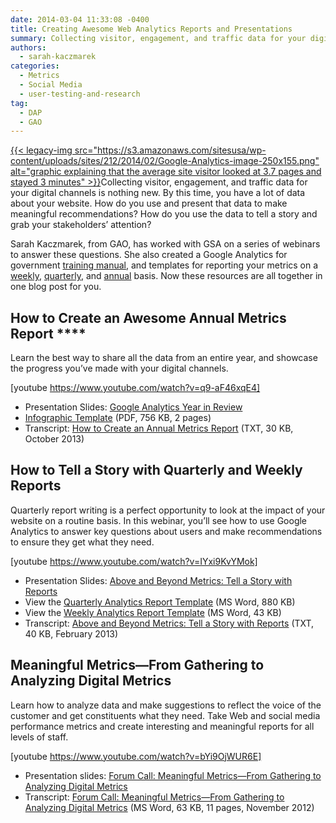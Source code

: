 ```yaml
---
date: 2014-03-04 11:33:08 -0400
title: Creating Awesome Web Analytics Reports and Presentations
summary: Collecting visitor, engagement, and traffic data for your digital channels is nothing new. By this time, you have a lot of data about your website. How do you use and present that data to make meaningful recommendations?
authors:
  - sarah-kaczmarek
categories:
  - Metrics
  - Social Media
  - user-testing-and-research
tag:
  - DAP
  - GAO
---
```


[{{< legacy-img src="https://s3.amazonaws.com/sitesusa/wp-content/uploads/sites/212/2014/02/Google-Analytics-image-250x155.png" alt="graphic explaining that the average site visitor looked at 3.7 pages and stayed 3 minutes" >}}](https://s3.amazonaws.com/sitesusa/wp-content/uploads/sites/212/2014/02/Google-Analytics-image.png)Collecting visitor, engagement, and traffic data for your digital channels is nothing new. By this time, you have a lot of data about your website. How do you use and present that data to make meaningful recommendations? How do you use the data to tell a story and grab your stakeholders’ attention?

Sarah Kaczmarek, from GAO, has worked with GSA on a series of webinars to answer these questions. She also created a Google Analytics for government [training manual](https://s3.amazonaws.com/sitesusa/wp-content/uploads/sites/212/2014/05/2ND_EDITION__GOOGLE_ANALYTICS_FOR_GOVERNMENT_TRAINING_MANUAL-4.pdf), and templates for reporting your metrics on a [weekly](https://s3.amazonaws.com/sitesusa/wp-content/uploads/sites/212/2014/03/google-analytics-sample-weekly-report.docx), [quarterly](https://s3.amazonaws.com/sitesusa/wp-content/uploads/sites/212/2014/03/google-analytics-sample-quarterly-report.docx), and [annual](https://s3.amazonaws.com/sitesusa/wp-content/uploads/sites/212/2014/03/google-analytics-template.pdf) basis. Now these resources are all together in one blog post for you.

## How to Create an Awesome Annual Metrics Report ****

Learn the best way to share all the data from an entire year, and showcase the progress you’ve made with your digital channels.

[youtube https://www.youtube.com/watch?v=q9-aF46xqE4]
  
[
  ](http://www.youtube.com/watch?v=q9-aF46xqE4) 

  * Presentation Slides: [Google Analytics Year in Review](http://prezi.com/wy2flvzotlos/google-analytics-year-in-review-for-gsa/?utm_campaign=share&utm_medium=copy)
  * [Infographic Template](https://s3.amazonaws.com/sitesusa/wp-content/uploads/sites/212/2014/03/google-analytics-template.pdf) (PDF, 756 KB, 2 pages)
  * Transcript: [How to Create an Annual Metrics Report](https://s3.amazonaws.com/sitesusa/wp-content/uploads/sites/212/2014/03/how-to-create-an-annual-report-transcript.docx) (TXT, 30 KB, October 2013)

## **How to Tell a Story with Quarterly and Weekly Reports** 

Quarterly report writing is a perfect opportunity to look at the impact of your website on a routine basis. In this webinar, you’ll see how to use Google Analytics to answer key questions about users and make recommendations to ensure they get what they need.

[youtube https://www.youtube.com/watch?v=IYxi9KvYMok]
  
[
  ](http://www.youtube.com/watch?v=IYxi9KvYMok) 

  * Presentation Slides: [Above and Beyond Metrics: Tell a Story with Reports](http://prezi.com/gn9m4ens8fua/above-beyond-metrics-tell-a-story-with-reports)
  * View the [Quarterly Analytics Report Template](https://s3.amazonaws.com/sitesusa/wp-content/uploads/sites/212/2014/03/google-analytics-sample-quarterly-report.docx) (MS Word, 880 KB)
  * View the [Weekly Analytics Report Template](https://s3.amazonaws.com/sitesusa/wp-content/uploads/sites/212/2014/03/google-analytics-sample-weekly-report.docx) (MS Word, 43 KB)
  * Transcript: [Above and Beyond Metrics: Tell a Story with Reports](https://s3.amazonaws.com/sitesusa/wp-content/uploads/sites/212/2014/03/beyond-metrics-transcript.docx) (TXT, 40 KB, February 2013)

## Meaningful Metrics—From Gathering to Analyzing Digital Metrics

Learn how to analyze data and make suggestions to reflect the voice of the customer and get constituents what they need. Take Web and social media performance metrics and create interesting and meaningful reports for all levels of staff.

[youtube https://www.youtube.com/watch?v=bYi9OjWUR6E]
  
[
  ](http://www.youtube.com/watch?v=bYi9OjWUR6E) 

  * Presentation slides: [Forum Call: Meaningful Metrics—From Gathering to Analyzing Digital Metrics](http://prezi.com/xpbsiej32l1s/metrics-progress/)
  * Transcript: [Forum Call: Meaningful Metrics—From Gathering to Analyzing Digital Metrics](https://s3.amazonaws.com/sitesusa/wp-content/uploads/sites/212/2014/03/forum-call-meaningful-metrics-transcript.docx) (MS Word, 63 KB, 11 pages, November 2012)